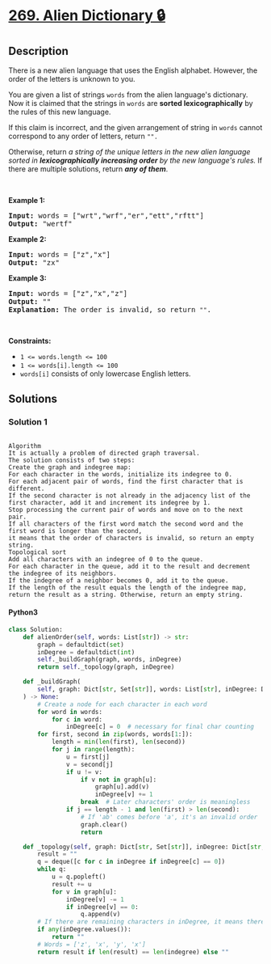 # [269. Alien Dictionary 🔒](https://leetcode.com/problems/alien-dictionary)

## Description

<p>There is a new alien language that uses the English alphabet. However, the order of the letters is unknown to you.</p>

<p>You are given a list of strings <code>words</code> from the alien language&#39;s dictionary. Now it is claimed that the strings in <code>words</code> are <span data-keyword="lexicographically-smaller-string-alien"><strong>sorted lexicographically</strong></span> by the rules of this new language.</p>

<p>If this claim is incorrect, and the given arrangement of string in&nbsp;<code>words</code>&nbsp;cannot correspond to any order of letters,&nbsp;return&nbsp;<code>&quot;&quot;.</code></p>

<p>Otherwise, return <em>a string of the unique letters in the new alien language sorted in <strong>lexicographically increasing order</strong> by the new language&#39;s rules</em><em>. </em>If there are multiple solutions, return<em> <strong>any of them</strong></em>.</p>

<p>&nbsp;</p>
<p><strong class="example">Example 1:</strong></p>

<pre>
<strong>Input:</strong> words = [&quot;wrt&quot;,&quot;wrf&quot;,&quot;er&quot;,&quot;ett&quot;,&quot;rftt&quot;]
<strong>Output:</strong> &quot;wertf&quot;
</pre>

<p><strong class="example">Example 2:</strong></p>

<pre>
<strong>Input:</strong> words = [&quot;z&quot;,&quot;x&quot;]
<strong>Output:</strong> &quot;zx&quot;
</pre>

<p><strong class="example">Example 3:</strong></p>

<pre>
<strong>Input:</strong> words = [&quot;z&quot;,&quot;x&quot;,&quot;z&quot;]
<strong>Output:</strong> &quot;&quot;
<strong>Explanation:</strong> The order is invalid, so return <code>&quot;&quot;</code>.
</pre>

<p>&nbsp;</p>
<p><strong>Constraints:</strong></p>

<ul>
	<li><code>1 &lt;= words.length &lt;= 100</code></li>
	<li><code>1 &lt;= words[i].length &lt;= 100</code></li>
	<li><code>words[i]</code> consists of only lowercase English letters.</li>
</ul>

<!-- description:end -->

## Solutions

<!-- solution:start -->

### Solution 1
```

Algorithm
It is actually a problem of directed graph traversal.
The solution consists of two steps:
Create the graph and indegree map:
For each character in the words, initialize its indegree to 0.
For each adjacent pair of words, find the first character that is different.
If the second character is not already in the adjacency list of the first character, add it and increment its indegree by 1.
Stop processing the current pair of words and move on to the next pair.
If all characters of the first word match the second word and the first word is longer than the second,
it means that the order of characters is invalid, so return an empty string.
Topological sort
Add all characters with an indegree of 0 to the queue.
For each character in the queue, add it to the result and decrement the indegree of its neighbors.
If the indegree of a neighbor becomes 0, add it to the queue.
If the length of the result equals the length of the indegree map, return the result as a string. Otherwise, return an empty string.
```


#### Python3

```python
class Solution:
    def alienOrder(self, words: List[str]) -> str:
        graph = defaultdict(set)
        inDegree = defaultdict(int)
        self._buildGraph(graph, words, inDegree)
        return self._topology(graph, inDegree)

    def _buildGraph(
        self, graph: Dict[str, Set[str]], words: List[str], inDegree: Dict[str, int]
    ) -> None:
        # Create a node for each character in each word
        for word in words:
            for c in word:
                inDegree[c] = 0  # necessary for final char counting
        for first, second in zip(words, words[1:]):
            length = min(len(first), len(second))
            for j in range(length):
                u = first[j]
                v = second[j]
                if u != v:
                    if v not in graph[u]:
                        graph[u].add(v)
                        inDegree[v] += 1
                    break  # Later characters' order is meaningless
                if j == length - 1 and len(first) > len(second):
                    # If 'ab' comes before 'a', it's an invalid order
                    graph.clear()
                    return

    def _topology(self, graph: Dict[str, Set[str]], inDegree: Dict[str, int]) -> str:
        result = ""
        q = deque([c for c in inDegree if inDegree[c] == 0])
        while q:
            u = q.popleft()
            result += u
            for v in graph[u]:
                inDegree[v] -= 1
                if inDegree[v] == 0:
                    q.append(v)
        # If there are remaining characters in inDegree, it means there's a cycle
        if any(inDegree.values()):
            return ""
        # Words = ['z', 'x', 'y', 'x']
        return result if len(result) == len(indegree) else ""
```
